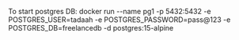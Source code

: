 To start postgres DB:
docker run --name pg1 -p 5432:5432 -e POSTGRES_USER=tadaah -e POSTGRES_PASSWORD=pass@123 -e POSTGRES_DB=freelancedb -d postgres:15-alpine